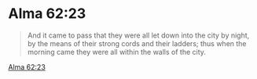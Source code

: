 # Alma 62:23

> And it came to pass that they were all let down into the city by night, by the means of their strong cords and their ladders; thus when the morning came they were all within the walls of the city.

[Alma 62:23](https://www.churchofjesuschrist.org/study/scriptures/bofm/alma/62?lang=eng&id=p23#p23)


